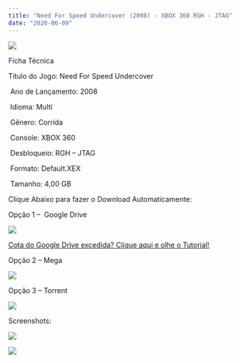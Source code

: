 ```yaml
---
title: "Need For Speed Undercover (2008) - XBOX 360 RGH - JTAG"
date: "2020-06-09"
---
```


[![](https://1.bp.blogspot.com/-3um9ifif3ps/Xt7U5w17raI/AAAAAAAALYM/UPHxHzGulOI2VPjWvVPQ9MfrQTuAsNFDwCK4BGAsYHg/Screenshot_1.png)](https://1.bp.blogspot.com/-3um9ifif3ps/Xt7U5w17raI/AAAAAAAALYM/UPHxHzGulOI2VPjWvVPQ9MfrQTuAsNFDwCK4BGAsYHg/s317/Screenshot_1.png)

Ficha Técnica

Título do Jogo: Need For Speed Undercover

 Ano de Lançamento: 2008

 Idioma: Multi

 Gênero: Corrida

 Console: XBOX 360

 Desbloqueio: RGH – JTAG

 Formato: Default.XEX

 Tamanho: 4,00 GB

Clique Abaixo para fazer o Download Automaticamente:

Opção 1 –  Google Drive

[![](https://1.bp.blogspot.com/-4SUqXRoRWc0/XtsW72LDzrI/AAAAAAAAKHM/qo1oDro7CI03qjIvaVCl6yKZ3v_F_JvBwCK4BGAsYHg/APRENDA-Recupdsdasdasdaerado.png)](https://zee.gl/nYEuLBLc)

[Cota do Google Drive excedida? Clique aqui e olhe o Tutorial!](https://ultragames-torrents.blogspot.com/2020/06/burlar-cota-do-google-drive.html) 

Opção 2 – Mega

[![](https://1.bp.blogspot.com/-fysMBE_30yA/XtsW8rOzeTI/AAAAAAAAKHQ/yEg2otqCtcAfsWIP0xI63y3c0eWdDVksQCK4BGAsYHg/MEGA.png)](https://zee.gl/yECQ)

Opção 3 – Torrent

[![](https://1.bp.blogspot.com/-eNerQjlxWXg/Xsyoy1YwxPI/AAAAAAAAG8o/qs-0XGNQDR4jSn0uGinE3EzKZZ6GoZnEACPcBGAYYCw/s1600/LINK1.png)](https://zee.gl/fWLZ)

Screenshots:

[![](https://1.bp.blogspot.com/-zZsonJsFp64/Xt7U5WfLt1I/AAAAAAAALYI/RmOySaQcPhM8Wf9CYHfNqUmvsh91vigXgCK4BGAsYHg/w400-h225/maxresdefault{40dcdfd0a3f176073d713beaee4fcd56db243ec708877a2e730ba987ecd6f1ab}2B{40dcdfd0a3f176073d713beaee4fcd56db243ec708877a2e730ba987ecd6f1ab}25282{40dcdfd0a3f176073d713beaee4fcd56db243ec708877a2e730ba987ecd6f1ab}2529.jpg)](https://1.bp.blogspot.com/-zZsonJsFp64/Xt7U5WfLt1I/AAAAAAAALYI/RmOySaQcPhM8Wf9CYHfNqUmvsh91vigXgCK4BGAsYHg/s1280/maxresdefault{40dcdfd0a3f176073d713beaee4fcd56db243ec708877a2e730ba987ecd6f1ab}2B{40dcdfd0a3f176073d713beaee4fcd56db243ec708877a2e730ba987ecd6f1ab}25282{40dcdfd0a3f176073d713beaee4fcd56db243ec708877a2e730ba987ecd6f1ab}2529.jpg)

[![](https://1.bp.blogspot.com/-3yT10esq9m8/Xt7U44e8pNI/AAAAAAAALYE/VkuDO39ZO2UypdLBiHmyyEAvKkxPg9bdACK4BGAsYHg/w400-h225/maxresdefault{40dcdfd0a3f176073d713beaee4fcd56db243ec708877a2e730ba987ecd6f1ab}2B{40dcdfd0a3f176073d713beaee4fcd56db243ec708877a2e730ba987ecd6f1ab}25281{40dcdfd0a3f176073d713beaee4fcd56db243ec708877a2e730ba987ecd6f1ab}2529.jpg)](https://1.bp.blogspot.com/-3yT10esq9m8/Xt7U44e8pNI/AAAAAAAALYE/VkuDO39ZO2UypdLBiHmyyEAvKkxPg9bdACK4BGAsYHg/s1280/maxresdefault{40dcdfd0a3f176073d713beaee4fcd56db243ec708877a2e730ba987ecd6f1ab}2B{40dcdfd0a3f176073d713beaee4fcd56db243ec708877a2e730ba987ecd6f1ab}25281{40dcdfd0a3f176073d713beaee4fcd56db243ec708877a2e730ba987ecd6f1ab}2529.jpg)
